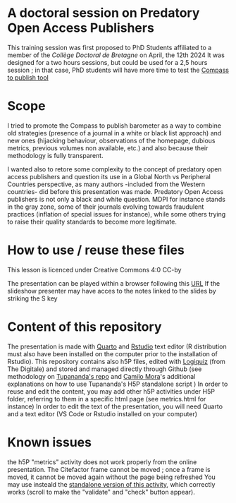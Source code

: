 # A doctoral session on Predatory Open Access Publishers

This training session was first proposed to PhD Students affiliated to a member of the *Collège Doctoral de Bretagne* on April, the 12th 2024
It was designed for a two hours sessions, but could be used for a 2,5 hours session ; in that case, PhD students will have more time to test the [Compass to publish tool](https://app.lib.uliege.be/compass-to-publish/)

# Scope

I tried to promote the Compass to publish barometer as a way to combine old strategies (presence of a journal in a white or black list approach) and new ones (hijacking behaviour, observations of the homepage, dubious metrics, previous volumes non available, etc.) and also because their methodology is fully transparent. 

I wanted also to retore some complexity to the concept of predatory open access publishers and question its use in a Global North vs Peripheral Countries perspective, as many authors -included from the Western countries- did before this presentation was made.
Predatory Open Access publishers is not only a black and white question. MDPI for instance stands in the gray zone, some of their journals evolving towards fraudulent practices (inflation of special issues for instance), while some others trying to raise their quality standards to become more legitimate.

# How to use / reuse these files

This lesson is licenced under Creative Commons 4:0 CC-by

The presentation can be played within a browser following this [URL](https://damienbelveze.github.io/predatory_OA/presentation.html#/title-slide)
If the slideshow presenter may have acces to the notes linked to the slides by striking the S key

# Content of this repository

The presentation is made with [Quarto](https://quarto.org/) and [Rstudio](https://posit.co/) text editor (R distribution must also have been installed on the computer prior to the installation of Rstudio).
This repository contains also h5P files, edited with [Logiquiz](https://ladigitale.dev/logiquiz/) (from The Digitale) and stored and managed directly through Github (see methodology on [Tupananda's repo](https://github.com/tunapanda/h5p-standalone) and [Camilo Mora](https://github.com/Camilo-Mora/H5P?tab=readme-ov-file)'s additional explanations on how to use Tupananda's H5P standalone script )
In order to reuse and edit the content, you may add other h5P activities under H5P folder, referring to them in a specific html page (see metrics.html for instance)
In order to edit the text of the presentation, you will need Quarto and a text editor (VS Code or Rstudio installed on your computer)

# Known issues

the h5P "metrics" activity does not work properly from the online presentation. The Citefactor frame cannot be moved ; once a frame is moved, it cannot be moved again without the page being refreshed
You may use insteald the [standalone version of this activity](https://damienbelveze.github.io/predatory_OA/metrics.html), which correctly works (scroll to make the "validate" and "check" button appear). 
